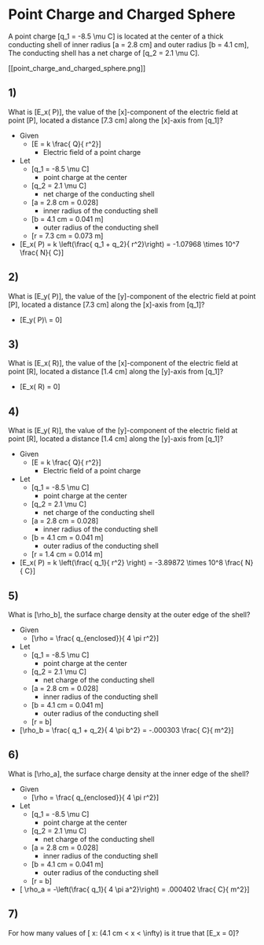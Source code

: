 # Point Charge and Charged Sphere

A point charge \[q_1 = -8.5 \mu C\] is located at the center 
of a thick conducting shell of inner radius \[a = 2.8 cm\] 
and outer radius \[b = 4.1 cm\], The conducting shell has 
a net charge of \[q_2 = 2.1 \mu C\].

[[point_charge_and_charged_sphere.png]]

## 1)
What is \[E_x( P)\], the value of the \[x\]-component of 
the electric field at point \[P\], located a distance \[7.3 cm\] 
along the \[x\]-axis from \[q_1\]?

* Given
  * \[E = k \frac{ Q}{ r^2}\]
      * Electric field of a point charge
* Let
  * \[q_1 = -8.5 \mu C\]
      * point charge at the center
  * \[q_2 = 2.1 \mu C\]
      * net charge of the conducting shell
  * \[a = 2.8 cm = 0.028\]
      * inner radius of the conducting shell
  * \[b = 4.1 cm = 0.041 m\]
      * outer radius of the conducting shell
  * \[r = 7.3 cm = 0.073 m\]
* \[E_x( P) = k \left(\frac{ q_1 + q_2}{ r^2}\right) = -1.07968 \times 10^7 \frac{ N}{ C}\]

## 2)
What is \[E_y( P)\], the value of the \[y\]-component of the electric 
field at point \[P\], located a distance \[7.3 cm\] along the \[x\]-axis 
from \[q_1\]?

* \[E_y( P)\ = 0\]

## 3)
What is \[E_x( R)\], the value of the \[x\]-component of the electric 
field at point \[R\], located a distance \[1.4 cm\] along the \[y\]-axis 
from \[q_1\]?

* \[E_x( R) = 0\]

## 4)
What is \[E_y( R)\], the value of the \[y\]-component of the electric 
field at point \[R\], located a distance \[1.4 cm\] along the \[y\]-axis 
from \[q_1\]?
* Given
  * \[E = k \frac{ Q}{ r^2}\]
      * Electric field of a point charge
* Let
  * \[q_1 = -8.5 \mu C\]
      * point charge at the center
  * \[q_2 = 2.1 \mu C\]
      * net charge of the conducting shell
  * \[a = 2.8 cm = 0.028\]
      * inner radius of the conducting shell
  * \[b = 4.1 cm = 0.041 m\]
      * outer radius of the conducting shell
  * \[r = 1.4 cm = 0.014 m\]
* \[E_x( P) = k \left(\frac{ q_1}{ r^2} \right) = -3.89872 \times 10^8 \frac{ N}{ C}\]

## 5)
What is \[\rho_b\], the surface charge density at the outer edge of the shell?

* Given
  * \[\rho = \frac{ q_{enclosed}}{ 4 \pi r^2}\]
* Let
  * \[q_1 = -8.5 \mu C\]
      * point charge at the center
  * \[q_2 = 2.1 \mu C\]
      * net charge of the conducting shell
  * \[a = 2.8 cm = 0.028\]
      * inner radius of the conducting shell
  * \[b = 4.1 cm = 0.041 m\]
      * outer radius of the conducting shell
  * \[r = b\]
* \[\rho_b = \frac{ q_1 + q_2}{ 4 \pi b^2} = -.000303 \frac{ C}{ m^2}\]

## 6)
What is \[\rho_a\], the surface charge density at the inner edge of the shell?

* Given
  * \[\rho = \frac{ q_{enclosed}}{ 4 \pi r^2}\]
* Let
  * \[q_1 = -8.5 \mu C\]
      * point charge at the center
  * \[q_2 = 2.1 \mu C\]
      * net charge of the conducting shell
  * \[a = 2.8 cm = 0.028\]
      * inner radius of the conducting shell
  * \[b = 4.1 cm = 0.041 m\]
      * outer radius of the conducting shell
  * \[r = b\]
* \[ \rho_a = -\left(\frac{ q_1}{ 4 \pi a^2}\right) = .000402 \frac{ C}{ m^2}\]

## 7)
For how many values of \[ x: (4.1 cm < x < \infty) is it true that \[E_x = 0\]?

